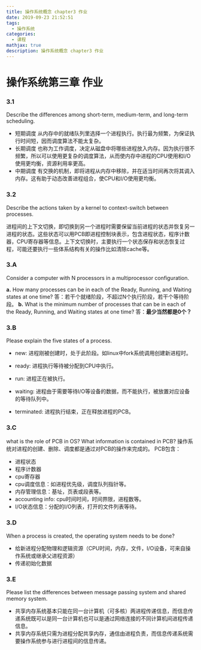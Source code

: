 ```yaml
---
title: 操作系统概念 chapter3 作业
date: 2019-09-23 21:52:51
tags:
  - 操作系统
categories:
  - 课程
mathjax: true
description: 操作系统概念 chapter3 作业
---
```

# 操作系统第三章 作业

### 3.1 
Describe the differences among short-term, medium-term, and long-term scheduling.

* 短期调度
从内存中的就绪队列里选择一个进程执行。执行最为频繁，为保证执行时间短，因而调度算法不能太复杂。
* 长期调度
也称为工作调度，决定从磁盘中将哪些进程放入内存。因为执行很不频繁，所以可以使用更复杂的调度算法，从而使内存中进程的CPU使用和I/O使用更均衡，资源利用率更高。
* 中期调度
有交换的机制，即将进程从内存中移除，并在适当时间再次将其调入内存。这有助于动态改善进程组合，使CPU和I/O使用更均衡。

### 3.2
Describe the actions taken by a kernel to context-switch between processes.

进程间的上下文切换，即切换到另一个进程时需要保留当前进程的状态并恢复另一进程的状态。这些状态可以用PCB即进程控制块表示，包含进程状态，程序计数器，CPU寄存器等信息。上下文切换时，主要执行一个状态保存和状态恢复过程，可能还要执行一些体系结构有关的操作比如清除cache等。

### 3.A 
Consider a computer with N processors in a multiprocessor configuration.

**a.** How many processes can be in each of the Ready, Running, and Waiting states at one time?
答：若干个就绪阶段，不超过N个执行阶段，若干个等待阶段。
**b.** What is the minimum number of processes that can be in each of the Ready, Running, and Waiting states at one time?
答：**最少当然都是0个？**
### 3.B
Please explain the five states of a process.

* new: 进程刚被创建时，处于此阶段。如linux中fork系统调用创建新进程时。

* ready: 进程执行等待被分配到CPU中执行。

* run: 进程正在被执行。

* waiting: 进程由于需要等待I/O等设备的数据，而不能执行，被放置对应设备的等待队列中。

* terminated: 进程执行结束，正在释放进程的PCB。

### 3.C
what is the role of PCB in OS? What information is contained in PCB?
操作系统对进程的创建、删除、调度都是通过对PCB的操作来完成的。
PCB包含：
* 进程状态
* 程序计数器
* cpu寄存器
* cpu调度信息：如进程优先级，调度队列指针等。
* 内存管理信息：基址，页表或段表等。
* accounting info: cpu时间时间，时间界限，进程数等。
* I/O状态信息：分配的I/O列表，打开的文件列表等待。

### 3.D
When a process is created, the operating system needs to be done?
* 给新进程分配物理和逻辑资源（CPU时间，内存，文件，I/O设备，可来自操作系统或继承父进程资源）
* 传递初始化数据

### 3.E
Please list the differences between message passing system and shared memory system.
* 共享内存系统基本只能在同一台计算机（可多核）两进程传递信息，而信息传递系统既可以是同一台计算机也可以是通过网络连接的不同计算机间进程传递信息。
* 共享内存系统只需为进程分配共享内存，通信由进程负责，而信息传递系统需要操作系统参与进行进程间的信息传递。